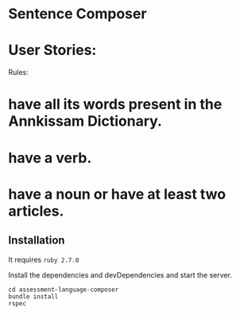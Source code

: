 # Sentence Composer

# User Stories:

 Rules:
  # have all its words present in the Annkissam Dictionary.
  # have a verb.
  # have a noun or have at least two articles.

## Installation
It requires  `ruby 2.7.0`

Install the dependencies and devDependencies and start the server.
```
cd assessment-language-composer
bundle install
rspec
```
